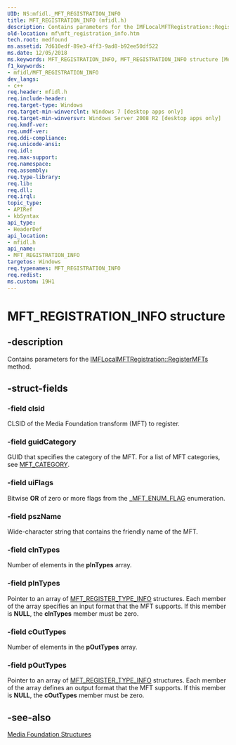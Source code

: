 ```yaml
---
UID: NS:mfidl._MFT_REGISTRATION_INFO
title: MFT_REGISTRATION_INFO (mfidl.h)
description: Contains parameters for the IMFLocalMFTRegistration::RegisterMFTs method.
old-location: mf\mft_registration_info.htm
tech.root: medfound
ms.assetid: 7d610edf-89e3-4ff3-9ad8-b92ee50df522
ms.date: 12/05/2018
ms.keywords: MFT_REGISTRATION_INFO, MFT_REGISTRATION_INFO structure [Media Foundation], mf.mft_registration_info, mfidl/MFT_REGISTRATION_INFO
f1_keywords:
- mfidl/MFT_REGISTRATION_INFO
dev_langs:
- c++
req.header: mfidl.h
req.include-header: 
req.target-type: Windows
req.target-min-winverclnt: Windows 7 [desktop apps only]
req.target-min-winversvr: Windows Server 2008 R2 [desktop apps only]
req.kmdf-ver: 
req.umdf-ver: 
req.ddi-compliance: 
req.unicode-ansi: 
req.idl: 
req.max-support: 
req.namespace: 
req.assembly: 
req.type-library: 
req.lib: 
req.dll: 
req.irql: 
topic_type:
- APIRef
- kbSyntax
api_type:
- HeaderDef
api_location:
- mfidl.h
api_name:
- MFT_REGISTRATION_INFO
targetos: Windows
req.typenames: MFT_REGISTRATION_INFO
req.redist: 
ms.custom: 19H1
---
```


# MFT_REGISTRATION_INFO structure


## -description


Contains parameters for the <a href="https://docs.microsoft.com/windows/desktop/api/mfidl/nf-mfidl-imflocalmftregistration-registermfts">IMFLocalMFTRegistration::RegisterMFTs</a> method.


## -struct-fields




### -field clsid

CLSID of the Media Foundation transform (MFT) to register.


### -field guidCategory

GUID that specifies the category of the MFT. For a list of MFT categories, see <a href="https://docs.microsoft.com/windows/desktop/medfound/mft-category">MFT_CATEGORY</a>.


### -field uiFlags

Bitwise <b>OR</b> of zero or more flags from the <a href="https://docs.microsoft.com/windows/win32/api/mfapi/ne-mfapi-_mft_enum_flag">_MFT_ENUM_FLAG</a> enumeration.


### -field pszName

Wide-character string that contains the friendly name of the MFT.


### -field cInTypes

Number of elements in the <b>pInTypes</b> array.


### -field pInTypes

Pointer to an array of <a href="https://docs.microsoft.com/windows/win32/api/mfobjects/ns-mfobjects-mft_register_type_info">MFT_REGISTER_TYPE_INFO</a> structures. Each member of the array specifies an input format that the MFT supports. If this member is <b>NULL</b>, the <b>cInTypes</b> member must be zero.


### -field cOutTypes

Number of elements in the <b>pOutTypes</b> array.


### -field pOutTypes

Pointer to an array of <a href="https://docs.microsoft.com/windows/win32/api/mfobjects/ns-mfobjects-mft_register_type_info">MFT_REGISTER_TYPE_INFO</a> structures. Each member of the array defines an output format that the MFT supports. If this member is <b>NULL</b>, the <b>cOutTypes</b> member must be zero.


## -see-also




<a href="https://docs.microsoft.com/windows/desktop/medfound/media-foundation-structures">Media Foundation Structures</a>
 

 

